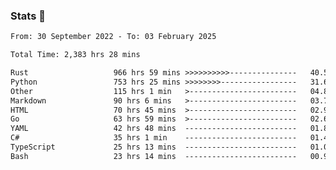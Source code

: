 ### Stats 👋
<!--START_SECTION:waka-->

```txt
From: 30 September 2022 - To: 03 February 2025

Total Time: 2,383 hrs 28 mins

Rust                   966 hrs 59 mins >>>>>>>>>>---------------   40.57 %
Python                 753 hrs 25 mins >>>>>>>>-----------------   31.61 %
Other                  115 hrs 1 min   >------------------------   04.83 %
Markdown               90 hrs 6 mins   >------------------------   03.78 %
HTML                   70 hrs 45 mins  >------------------------   02.97 %
Go                     63 hrs 59 mins  >------------------------   02.68 %
YAML                   42 hrs 48 mins  -------------------------   01.80 %
C#                     35 hrs 1 min    -------------------------   01.47 %
TypeScript             25 hrs 13 mins  -------------------------   01.06 %
Bash                   23 hrs 14 mins  -------------------------   00.98 %
```

<!--END_SECTION:waka-->

<!--
**buhaytza2005/buhaytza2005** is a ✨ _special_ ✨ repository because its `README.md` (this file) appears on your GitHub profile.

Here are some ideas to get you started:

- 🔭 I’m currently working on ...
- 🌱 I’m currently learning ...
- 👯 I’m looking to collaborate on ...
- 🤔 I’m looking for help with ...
- 💬 Ask me about ...
- 📫 How to reach me: ...
- 😄 Pronouns: ...
- ⚡ Fun fact: ...
-->


